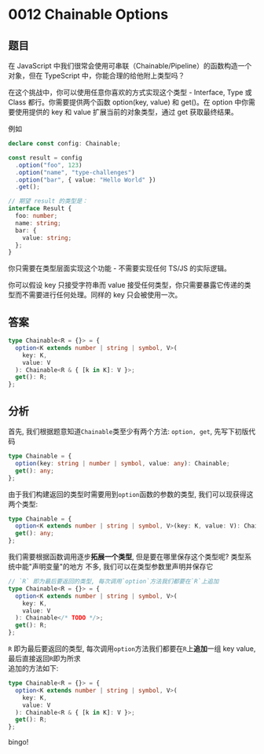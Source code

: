 # 0012 Chainable Options

## 题目

在 JavaScript 中我们很常会使用可串联（Chainable/Pipeline）的函数构造一个对象，但在 TypeScript 中，你能合理的给他附上类型吗？

在这个挑战中，你可以使用任意你喜欢的方式实现这个类型 - Interface, Type 或 Class 都行。你需要提供两个函数 option(key, value) 和 get()。在 option 中你需要使用提供的 key 和 value 扩展当前的对象类型，通过 get 获取最终结果。

例如

```ts
declare const config: Chainable;

const result = config
  .option("foo", 123)
  .option("name", "type-challenges")
  .option("bar", { value: "Hello World" })
  .get();

// 期望 result 的类型是：
interface Result {
  foo: number;
  name: string;
  bar: {
    value: string;
  };
}
```

你只需要在类型层面实现这个功能 - 不需要实现任何 TS/JS 的实际逻辑。

你可以假设 key 只接受字符串而 value 接受任何类型，你只需要暴露它传递的类型而不需要进行任何处理。同样的 key 只会被使用一次。

## 答案

```ts
type Chainable<R = {}> = {
  option<K extends number | string | symbol, V>(
    key: K,
    value: V
  ): Chainable<R & { [k in K]: V }>;
  get(): R;
};
```

## 分析

首先, 我们根据题意知道`Chainable`类至少有两个方法: `option, get`, 先写下初版代码

```ts
type Chainable = {
  option(key: string | number | symbol, value: any): Chainable;
  get(): any;
};
```

由于我们构建返回的类型时需要用到`option`函数的参数的类型, 我们可以现获得这两个类型:

```ts
type Chainable = {
  option<K extends number | string | symbol, V>(key: K, value: V): Chainable;
  get(): any;
};
```

我们需要根据函数调用逐步**拓展一个类型**, 但是要在哪里保存这个类型呢? 类型系统中能"声明变量"的地方
不多, 我们可以在类型参数里声明并保存它

```ts
// `R` 即为最后要返回的类型, 每次调用`option`方法我们都要在`R`上追加
type Chainable<R = {}> = {
  option<K extends number | string | symbol, V>(
    key: K,
    value: V
  ): Chainable</* TODO */>;
  get(): R;
};
```

`R` 即为最后要返回的类型, 每次调用`option`方法我们都要在`R`上**追加**一组 key value, 最后直接返回`R`即为所求  
追加的方法如下:

```ts
type Chainable<R = {}> = {
  option<K extends number | string | symbol, V>(
    key: K,
    value: V
  ): Chainable<R & { [k in K]: V }>;
  get(): R;
};
```

bingo!
